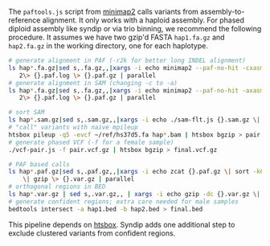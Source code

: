 The `paftools.js` script from [minimap2][mm2] calls variants from
assembly-to-reference alignment. It only works with a haploid assembly. For
phased diploid assembly like syndip or via trio binning, we recommend the
following procedure. It assumes we have two gzip'd FASTA `hap1.fa.gz` and
`hap2.fa.gz` in the working directory, one for each haplotype. 

```sh
# generate alignment in PAF (-r2k for better long INDEL alignment)
ls hap*.fa.gz|sed s,.fa.gz,,|xargs -i echo minimap2 --paf-no-hit -cxasm5 --cs -r2k -t16 hs37d5-asm.mmi {}.fa.gz \
   2\> {}.paf.log \> {}.paf.gz | parallel
# generate alignment in SAM (changing -c to -a)
ls hap*.fa.gz|sed s,.fa.gz,,|xargs -i echo minimap2 --paf-no-hit -axasm5 --cs -r2k -t16 hs37d5-asm.mmi {}.fa.gz \
   2\> {}.paf.log \> {}.paf.gz | parallel

# sort SAM
ls hap*.sam.gz|sed s,.sam.gz,,|xargs -i echo ./sam-flt.js {}.sam.gz \| samtools sort -m4G -@4 -o {}.bam - | parallel
# "call" variants with naive mpileup
htsbox pileup -q5 -evcf ~/ref/hs37d5.fa hap*.bam | htsbox bgzip > pair.vcf.gz
# generate phased VCF (-f for a female sample)
./vcf-pair.js -f pair.vcf.gz | htsbox bgzip > final.vcf.gz

# PAF based calls
ls hap*.paf.gz|sed s,.paf.gz,,|xargs -i echo zcat {}.paf.gz \| sort -k6,6 -k8,8n \| paftools.js call - 2\> {}.vst \
    \| gzip \> {}.var.gz | parallel
# orthogonal regions in BED
ls hap*.var.gz | sed s,.var.gz,, | xargs -i echo gzip -dc {}.var.gz \| grep ^R \| cut -f2- \> {}.bed | parallel
# generate confident regions; extra care needed for male samples
bedtools intersect -a hap1.bed -b hap2.bed > final.bed
```

This pipeline depends on [htsbox][htsbox]. Syndip adds one additional step to
exclude clustered variants from confident regions.

[mm2]: https://github.com/lh3/minimap2
[htsbox]: https://github.com/lh3/htsbox
